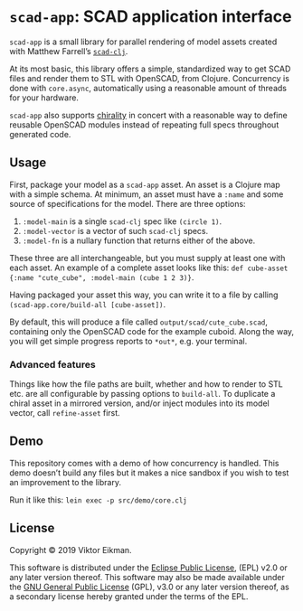 # `scad-app`: SCAD application interface

`scad-app` is a small library for parallel rendering of model assets created
with Matthew Farrell’s [`scad-clj`](https://github.com/farrellm/scad-clj).

At its most basic, this library offers a simple, standardized way to get SCAD
files and render them to STL with OpenSCAD, from Clojure. Concurrency is done
with `core.async`, automatically using a reasonable amount of threads for your
hardware.

`scad-app` also supports [chirality](https://en.wikipedia.org/wiki/Chirality)
in concert with a reasonable way to define reusable OpenSCAD modules instead of
repeating full specs throughout generated code.

## Usage

First, package your model as a `scad-app` asset. An asset is a Clojure map
with a simple schema. At minimum, an asset must have a `:name` and some
source of specifications for the model. There are three options:

1. `:model-main` is a single `scad-clj` spec like `(circle 1)`.
2. `:model-vector` is a vector of such `scad-clj` specs.
3. `:model-fn` is a nullary function that returns either of the above.

These three are all interchangeable, but you must supply at least one with each
asset. An example of a complete asset looks like this:
`def cube-asset {:name "cute_cube", :model-main (cube 1 2 3)}`.

Having packaged your asset this way, you can write it to a file by calling
`(scad-app.core/build-all [cube-asset])`.

By default, this will produce a file called `output/scad/cute_cube.scad`,
containing only the OpenSCAD code for the example cuboid.
Along the way, you will get simple progress reports to `*out*`, e.g. your
terminal.

### Advanced features

Things like how the file paths are built, whether and how to render to STL etc.
are all configurable by passing options to `build-all`. To duplicate a chiral
asset in a mirrored version, and/or inject modules into its model vector, call
`refine-asset` first.

## Demo

This repository comes with a demo of how concurrency is handled. This demo
doesn’t build any files but it makes a nice sandbox if you wish to test an
improvement to the library.

Run it like this: `lein exec -p src/demo/core.clj`

## License

Copyright © 2019 Viktor Eikman.

This software is distributed under the [Eclipse Public License](LICENSE-EPL),
(EPL) v2.0 or any later version thereof. This software may also be made
available under the [GNU General Public License](LICENSE-GPL) (GPL), v3.0 or
any later version thereof, as a secondary license hereby granted under the
terms of the EPL.
